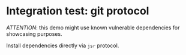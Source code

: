 # Integration test: git protocol

*ATTENTION*: this demo might use known vulnerable dependencies for showcasing purposes.

Install dependencies directly via `jsr` protocol.
